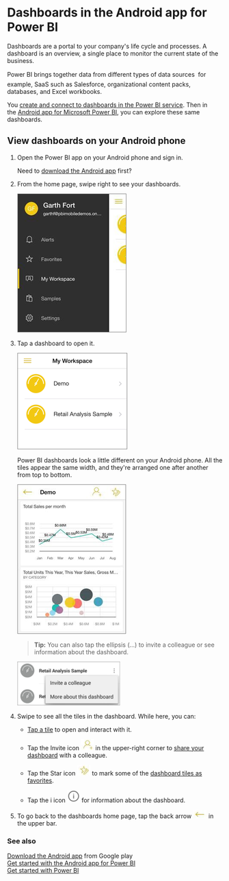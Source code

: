 <properties 
   pageTitle="Dashboards in the Android app for Power BI"
   description="Dashboards in the Android app for Power BI"
   services="powerbi" 
   documentationCenter="" 
   authors="maggiesMSFT" 
   manager="mblythe" 
   editor=""
   tags=""/>
 
<tags
   ms.service="powerbi"
   ms.devlang="NA"
   ms.topic="article"
   ms.tgt_pltfrm="NA"
   ms.workload="powerbi"
   ms.date="11/24/2015"
   ms.author="maggies"/>

# Dashboards in the Android app for Power BI  

Dashboards are a portal to your company's life cycle and processes. A dashboard is an overview, a single place to monitor the current state of the business. 

Power BI brings together data from different types of data sources &#151; for example, SaaS such as Salesforce, organizational content packs, databases, and Excel workbooks.

You [create and connect to dashboards in the Power BI service](powerbi-service-dashboards.md). Then in the [Android app for Microsoft Power BI](powerbi-mobile-android-app-get-started.md), you can explore these same dashboards.

## View dashboards on your Android phone  
1.  Open the Power BI app on your Android phone and sign in.

    Need to [download the Android app](http://go.microsoft.com/fwlink/?LinkID=544867) first?

2.  From the home page, swipe right to see your dashboards. 
  
    ![](media/powerbi-mobile-dashboards-in-the-android-app/PBI_And_Home.png)

3.  Tap a dashboard to open it.   

    ![](media/powerbi-mobile-dashboards-in-the-android-app/PBI_Andr_DashHomeDemoCrop.png)

    Power BI dashboards look a little different on your Android phone. All the tiles appear the same width, and they're arranged one after another from top to bottom.

    ![](media/powerbi-mobile-dashboards-in-the-android-app/PBI_Andr_DemDash.png)

    >**Tip:**  You can also tap the ellipsis (...) to invite a colleague or see information about the dashboard.

    ![](media/powerbi-mobile-dashboards-in-the-android-app/PBI_Andr_DashEllipsMenu.png)

5.  Swipe to see all the tiles in the dashboard. While here, you can:

    -   [Tap a tile](powerbi-mobile-tiles-in-the-android-app.md) to open and interact with it.

    -   Tap the Invite icon ![](media/powerbi-mobile-dashboards-in-the-android-app/PBI_Andr_InviteIconNew.png) in the upper-right corner to [share your dashboard](powerbi-mobile-share-a-dashboard-from-the-android-app.md) with a colleague.

    -   Tap the Star icon ![](media/powerbi-mobile-dashboards-in-the-android-app/PBI_Andr_EditFaveIcoh.png) to mark some of the [dashboard tiles as favorites](powerbi-mobile-favorites-in-the-android-app.md).

    -   Tap the i icon ![](media/powerbi-mobile-dashboards-in-the-android-app/PBI_Andr_iIcon.png) for information about the dashboard.

6.  To go back to the dashboards home page, tap the back arrow ![](media/powerbi-mobile-dashboards-in-the-android-app/PBI_Andr_BackArrow.png) in the upper bar.

### See also  
[Download the Android app](http://go.microsoft.com/fwlink/?LinkID=544867) from Google play  
[Get started with the Android app for Power BI](powerbi-mobile-android-app-get-started.md)  
[Get started with Power BI](powerbi-service-get-started.md)  